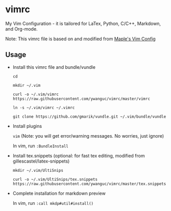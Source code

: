 # vimrc
My Vim Configuration - it is tailored for LaTex, Python, C/C++, Markdown, and Org-mode.

Note: This vimrc file is based on and modified from [Maple's Vim Config](https://github.com/humiaozuzu/dot-vimrc)


Usage
----------------

* Install this vimrc file and bundle/vundle

    ```cd```
    
    ```mkdir ~/.vim```
    
    ```curl -o ~/.vim/vimrc https://raw.githubusercontent.com/ywanguc/vimrc/master/vimrc```
    
    ```ln -s ~/.vim/vimrc ~/.vimrc```

    ```git clone https://github.com/gmarik/vundle.git ~/.vim/bundle/vundle```
    
* Install plugins

    ```vim``` (Note: you will get error/warning messages. No worries, just ignore)
    
    In vim, run ```:BundleInstall```
    

* Install tex.snippets (optional: for fast tex editing, modified from gillescastel/latex-snippets)

    ```mkdir ~/.vim/UltiSnips```

    ```curl -o ~/.vim/UltiSnips/tex.snippets https://raw.githubusercontent.com/ywanguc/vimrc/master/tex.snippets```
    
 
 * Complete installation for markdown preview
 
    In vim, run ```:call mkdp#util#install()```
